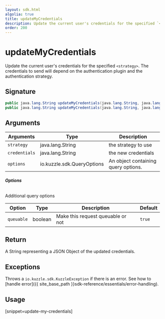 ```yaml
---
layout: sdk.html
algolia: true
title: updateMyCredentials
description: Update the current user's credentials for the specified `<strategy>`.
order: 200
---
```


# updateMyCredentials

Update the current user's credentials for the specified `<strategy>`. The credentials to send will depend on the authentication plugin and the authentication strategy.

## Signature

```java
public java.lang.String updateMyCredentials(java.lang.String, java.lang.String, io.kuzzle.sdk.QueryOptions) throws io.kuzzle.sdk.BadRequestException, io.kuzzle.sdk.ForbiddenException, io.kuzzle.sdk.GatewayTimeoutException, io.kuzzle.sdk.InternalException, io.kuzzle.sdk.NotFoundException, io.kuzzle.sdk.PartialException, io.kuzzle.sdk.PreconditionException, io.kuzzle.sdk.ServiceUnavailableException, io.kuzzle.sdk.SizeLimitException, io.kuzzle.sdk.UnauthorizedException, io.kuzzle.sdk.KuzzleException;
public java.lang.String updateMyCredentials(java.lang.String, java.lang.String) throws io.kuzzle.sdk.BadRequestException, io.kuzzle.sdk.ForbiddenException, io.kuzzle.sdk.GatewayTimeoutException, io.kuzzle.sdk.InternalException, io.kuzzle.sdk.NotFoundException, io.kuzzle.sdk.PartialException, io.kuzzle.sdk.PreconditionException, io.kuzzle.sdk.ServiceUnavailableException, io.kuzzle.sdk.SizeLimitException, io.kuzzle.sdk.UnauthorizedException, io.kuzzle.sdk.KuzzleException;

```

## Arguments

| Arguments    | Type    | Description
|--------------|---------|-------------
| `strategy` | java.lang.String | the strategy to use
| `credentials` | java.lang.String | the new credentials
| `options`  | io.kuzzle.sdk.QueryOptions    | An object containing query options.


###### **Options**

Additional query options

| Option     | Type    | Description                       | Default |
| ---------- | ------- | --------------------------------- | ------- |
| `queuable` | boolean | Make this request queuable or not | `true`  |

## Return

A String representing a JSON Object of the updated credentials.

## Exceptions

Throws a `io.kuzzle.sdk.KuzzleException` if there is an error. See how to [handle error]({{ site_base_path }}sdk-reference/essentials/error-handling).

## Usage

[snippet=update-my-credentials]
